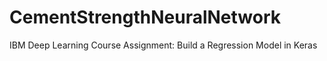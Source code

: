 # CementStrengthNeuralNetwork
IBM Deep Learning Course Assignment: Build a Regression Model in Keras
